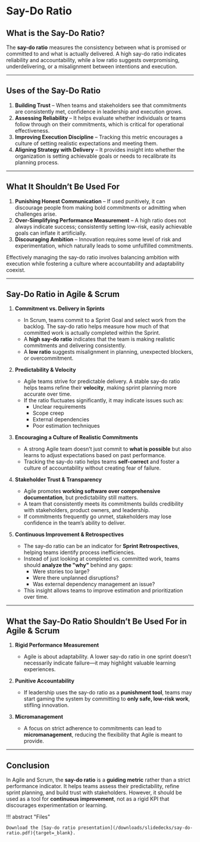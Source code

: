 # Say-Do Ratio

## **What is the Say-Do Ratio?**

The **say-do ratio** measures the consistency between what is promised or committed to and what is actually delivered. A high say-do ratio indicates reliability and accountability, while a low ratio suggests overpromising, underdelivering, or a misalignment between intentions and execution.

---

## **Uses of the Say-Do Ratio**

1. **Building Trust** – When teams and stakeholders see that commitments are consistently met, confidence in leadership and execution grows.
2. **Assessing Reliability** – It helps evaluate whether individuals or teams follow through on their commitments, which is critical for operational effectiveness.
3. **Improving Execution Discipline** – Tracking this metric encourages a culture of setting realistic expectations and meeting them.
4. **Aligning Strategy with Delivery** – It provides insight into whether the organization is setting achievable goals or needs to recalibrate its planning process.

---

## **What It Shouldn’t Be Used For**

1. **Punishing Honest Communication** – If used punitively, it can discourage people from making bold commitments or admitting when challenges arise.
2. **Over-Simplifying Performance Measurement** – A high ratio does not always indicate success; consistently setting low-risk, easily achievable goals can inflate it artificially.
3. **Discouraging Ambition** – Innovation requires some level of risk and experimentation, which naturally leads to some unfulfilled commitments.

Effectively managing the say-do ratio involves balancing ambition with execution while fostering a culture where accountability and adaptability coexist.

---

## **Say-Do Ratio in Agile & Scrum**

1. **Commitment vs. Delivery in Sprints**

   - In Scrum, teams commit to a Sprint Goal and select work from the backlog. The say-do ratio helps measure how much of that committed work is actually completed within the Sprint.
   - A **high say-do ratio** indicates that the team is making realistic commitments and delivering consistently.
   - A **low ratio** suggests misalignment in planning, unexpected blockers, or overcommitment.

2. **Predictability & Velocity**

   - Agile teams strive for predictable delivery. A stable say-do ratio helps teams refine their **velocity**, making sprint planning more accurate over time.
   - If the ratio fluctuates significantly, it may indicate issues such as:
     - Unclear requirements
     - Scope creep
     - External dependencies
     - Poor estimation techniques

3. **Encouraging a Culture of Realistic Commitments**

   - A strong Agile team doesn’t just commit to **what is possible** but also learns to adjust expectations based on past performance.
   - Tracking the say-do ratio helps teams **self-correct** and foster a culture of accountability without creating fear of failure.

4. **Stakeholder Trust & Transparency**

   - Agile promotes **working software over comprehensive documentation**, but predictability still matters.
   - A team that consistently meets its commitments builds credibility with stakeholders, product owners, and leadership.
   - If commitments frequently go unmet, stakeholders may lose confidence in the team’s ability to deliver.

5. **Continuous Improvement & Retrospectives**
   - The say-do ratio can be an indicator for **Sprint Retrospectives**, helping teams identify process inefficiencies.
   - Instead of just looking at completed vs. committed work, teams should **analyze the "why"** behind any gaps:
     - Were stories too large?
     - Were there unplanned disruptions?
     - Was external dependency management an issue?
   - This insight allows teams to improve estimation and prioritization over time.

---

## **What the Say-Do Ratio Shouldn’t Be Used For in Agile & Scrum**

1. **Rigid Performance Measurement**

   - Agile is about adaptability. A lower say-do ratio in one sprint doesn’t necessarily indicate failure—it may highlight valuable learning experiences.

2. **Punitive Accountability**

   - If leadership uses the say-do ratio as a **punishment tool**, teams may start gaming the system by committing to **only safe, low-risk work**, stifling innovation.

3. **Micromanagement**
   - A focus on strict adherence to commitments can lead to **micromanagement**, reducing the flexibility that Agile is meant to provide.

---

## **Conclusion**

In Agile and Scrum, the **say-do ratio** is a **guiding metric** rather than a strict performance indicator. It helps teams assess their predictability, refine sprint planning, and build trust with stakeholders. However, it should be used as a tool for **continuous improvement**, not as a rigid KPI that discourages experimentation or learning.

!!! abstract "Files"

    Download the [Say-do ratio presentation](/downloads/slidedecks/say-do-ratio.pdf){target=_blank}.
